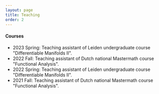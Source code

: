 ```yaml
---
layout: page
title: Teaching
order: 2
---
```


#### Courses

- 2023 Spring: Teaching assistant of Leiden undergraduate course "Differentiable Manifolds II".
- 2022 Fall: Teaching assistant of Dutch national Mastermath course "Functional Analysis".
- 2022 Spring: Teaching assistant of Leiden undergraduate course "Differentiable Manifolds II".
- 2021 Fall: Teaching assistant of Dutch national Mastermath course "Functional Analysis".